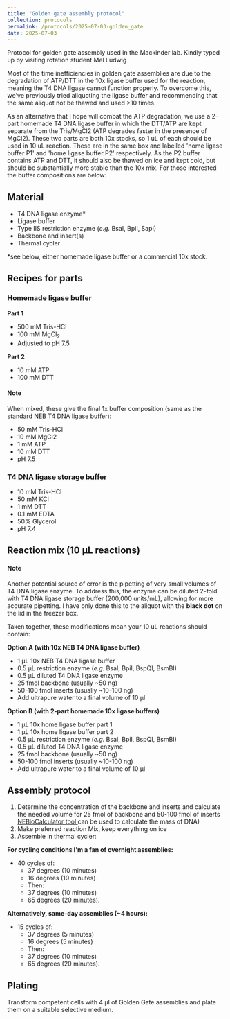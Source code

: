 ```yaml
---
title: "Golden gate assembly protocol"
collection: protocols
permalink: /protocols/2025-07-03-golden_gate
date: 2025-07-03
---
```


Protocol for golden gate assembly used in the Mackinder lab. Kindly typed up by visiting rotation student Mel Ludwig

Most of the time inefficiencies in golden gate assemblies are due to the degradation of ATP/DTT in the 10x  ligase buffer used for the reaction, meaning the T4 DNA ligase cannot function properly. To overcome this, we've previously tried aliquoting the ligase buffer and recommending that the same aliquot not be thawed and used >10 times.

As an alternative that I hope will combat the ATP degradation, we use a 2-part homemade T4 DNA ligase buffer in which the DTT/ATP are kept separate from the Tris/MgCl2 (ATP degrades faster in the presence of MgCl2). These two parts are both 10x stocks, so 1 uL of each should be used in 10 uL reaction. These are in the same box and labelled 'home ligase buffer P1' and 'home ligase buffer P2' respectively. As the P2 buffer contains ATP and DTT, it should also be thawed on ice and kept cold, but should be substantially more stable than the 10x mix. For those interested the buffer compositions are below:

## Material
- T4 DNA ligase enzyme*
- Ligase buffer
- Type IIS restriction enzyme (_e.g._ BsaI, BpiI, SapI)
- Backbone and insert(s)
- Thermal cycler

*see below, either homemade ligase buffer or a commercial 10x stock.

## Recipes for parts
### Homemade ligase buffer
**Part 1**
- 500 mM Tris-HCl
- 100 mM MgCl<sub>2<sub/>
- Adjusted to pH 7.5

**Part 2**
- 10 mM ATP
- 100 mM DTT

#### Note
When mixed, these give the final 1x buffer composition (same as the standard NEB T4 DNA ligase buffer):
- 50 mM Tris-HCl
- 10 mM MgCl2
- 1 mM ATP
- 10 mM DTT
- pH 7.5

### T4 DNA ligase storage buffer
- 10 mM Tris-HCl
- 50 mM KCl
- 1 mM DTT
- 0.1 mM EDTA
- 50% Glycerol
- pH 7.4

## Reaction mix (10 &#181;L reactions)
#### Note
Another potential source of error is the pipetting of very small volumes of T4 DNA ligase
enzyme. To address this, the enzyme can be diluted 2-fold with T4 DNA ligase storage
buffer (200,000 units/mL), allowing for more accurate pipetting. I have only done this to the aliquot with the **black dot** on the lid in the freezer box.

Taken together, these modifications mean your 10 uL reactions should contain:

**Option A (with 10x NEB T4 DNA ligase buffer)**
- 1 &#181;L 10x NEB T4 DNA ligase buffer
- 0.5 &#181;L restriction enzyme (_e.g._ BsaI, BpiI, BspQI, BsmBI)
- 0.5 &#181;L diluted T4 DNA ligase enzyme
- 25 fmol backbone (usually ~50 ng)
- 50-100 fmol inserts (usually ~10-100 ng)
- Add ultrapure water to a final volume of 10 µl

**Option B (with 2-part homemade 10x ligase buffers)**
- 1 &#181;L 10x home ligase buffer part 1
- 1 &#181;L 10x home ligase buffer part 2
- 0.5 &#181;L restriction enzyme (_e.g._ BsaI, BpiI, BspQI, BsmBI)
- 0.5 &#181;L diluted T4 DNA ligase enzyme
- 25 fmol backbone (usually ~50 ng)
- 50-100 fmol inserts (usually ~10-100 ng)
- Add ultrapure water to a final volume of 10 µl

## Assembly protocol
1. Determine the concentration of the backbone and inserts and calculate the
needed volume for 25 fmol of backbone and 50-100 fmol of inserts <a href="https://nebiocalculator.neb.com/#!/dsdnaamt">NEBioCalculator tool </a>can be used to calculate the mass of DNA)
1. Make preferred reaction Mix, keep everything on ice
1. Assemble in thermal cycler:

**For cycling conditions I'm a fan of overnight assemblies:**
   - 40 cycles of:
     - 37 degrees (10 minutes)
     - 16 degrees (10 minutes)
     - Then:
     - 37 degrees (10 minutes)
     - 65 degrees (20 minutes).

**Alternatively, same-day assemblies (~4 hours):**
   - 15 cycles of:
      - 37 degrees (5 minutes)
      - 16 degrees (5 minutes)
      - Then:
      - 37 degrees (10 minutes)
      - 65 degrees (20 minutes).

## Plating
Transform competent cells with 4 µl of Golden Gate assemblies and plate them
on a suitable selective medium.



